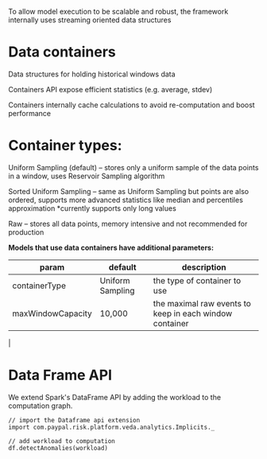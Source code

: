 To allow model execution to be scalable and robust, the framework internally uses streaming oriented data structures

# Data containers
Data structures for holding historical windows data

Containers API expose efficient statistics (e.g. average, stdev) 

Containers internally cache calculations to avoid re-computation and boost performance

# Container types:

Uniform Sampling (default) – stores only a uniform sample of the data points in a window, uses Reservoir Sampling algorithm



Sorted Uniform Sampling – same as Uniform Sampling but points are also ordered, supports more advanced statistics like median and percentiles approximation
*currently supports only  long values

Raw – stores all data points, memory intensive and not recommended for production

**Models that use data containers have additional parameters:**

|param|default|description|
|-----|-------|-----------|
|containerType|Uniform Sampling| the type of container to use|
|maxWindowCapacity|10,000| the maximal raw events to keep in each window container
|

# Data Frame API

We extend Spark's DataFrame API by adding the workload to the computation graph.

```
// import the Dataframe api extension
import com.paypal.risk.platform.veda.analytics.Implicits._
 
// add workload to computation
df.detectAnomalies(workload)

```
